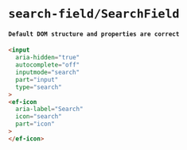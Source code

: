 # `search-field/SearchField`

#### `Default DOM structure and properties are correct`

```html
<input
  aria-hidden="true"
  autocomplete="off"
  inputmode="search"
  part="input"
  type="search"
>
<ef-icon
  aria-label="Search"
  icon="search"
  part="icon"
>
</ef-icon>

```

